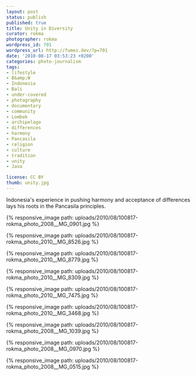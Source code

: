 ```yaml
---
layout: post
status: publish
published: true
title: Unity in Diversity
curator: rokma
photographer: rokma
wordpress_id: 701
wordpress_url: http://fumes.dev/?p=701
date: '2010-08-17 03:53:23 +0200'
categories: photo-journalism
tags:
- lifestyle
- B&amp;W
- Indonesia
- Bali
- under-covered
- photography
- documentary
- community
- Lombok
- archipelago
- differences
- harmony
- Pancasila
- religion
- culture
- tradition
- unity
- Java

license: CC BY
thumb: unity.jpg
---
```

Indonesia's experience in pushing harmony and acceptance of differences lays his roots in the Pancasila principles.   

{% responsive_image path: uploads/2010/08/100817-rokma_photo_2008__MG_0901.jpg %} 

{% responsive_image path: uploads/2010/08/100817-rokma_photo_2010__MG_8526.jpg %} 

{% responsive_image path: uploads/2010/08/100817-rokma_photo_2010__MG_8779.jpg %} 

{% responsive_image path: uploads/2010/08/100817-rokma_photo_2010__MG_8309.jpg %} 

{% responsive_image path: uploads/2010/08/100817-rokma_photo_2010__MG_7475.jpg %} 

{% responsive_image path: uploads/2010/08/100817-rokma_photo_2010__MG_3468.jpg %} 

{% responsive_image path: uploads/2010/08/100817-rokma_photo_2008__MG_1039.jpg %} 

{% responsive_image path: uploads/2010/08/100817-rokma_photo_2008__MG_0970.jpg %} 

{% responsive_image path: uploads/2010/08/100817-rokma_photo_2008__MG_0515.jpg %} 

